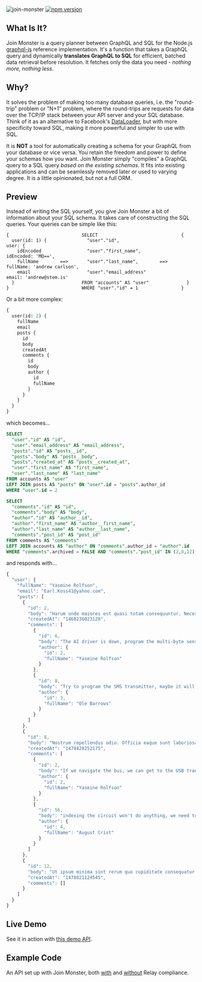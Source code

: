 ![join-monster](img/join_monster.png)
[![npm version](https://badge.fury.io/js/join-monster.svg)](https://badge.fury.io/js/join-monster)

## What Is It?

Join Monster is a query planner between GraphQL and SQL for the Node.js [graphql-js](https://github.com/graphql/graphql-js) reference implementation.
It's a function that takes a GraphQL query and dynamically **translates GraphQL to SQL** for efficient, batched data retrieval before resolution. It fetches only the data you need - *nothing more, nothing less*.

## Why?

It solves the problem of making too many database queries, i.e. the "round-trip" problem or "N+1" problem, where the round-trips are requests for data over the TCP/IP stack between your API server and your SQL database. Think of it as an alternative to Facebook's [DataLoader](https://github.com/facebook/dataloader), but with more specificity toward SQL, making it more powerful and simpler to use with SQL.

It is **NOT** a tool for automatically creating a schema for your GraphQL from your database or vice versa. You retain the freedom and power to define your schemas how you want. Join Monster simply "compiles" a GraphQL query to a SQL query *based on the existing schemas*. It fits into existing applications and can be seamlessly removed later or used to varying degree. It is a little opinionated, but not a full ORM.


## Preview

Instead of writing the SQL yourself, you give Join Monster a bit of information about your SQL schema.
It takes care of constructing the SQL queries. Your queries can be simple like this:

```
{                           SELECT                               {
  user(id: 1) {               "user"."id",                         user: {
    idEncoded                 "user"."first_name",                   idEncoded: 'MQ==',
    fullName        ==>       "user"."last_name",        ==>         fullName: 'andrew carlson',
    email                     "user"."email_address"                 email: 'andrew@stem.is'
  }                         FROM "accounts" AS "user"              }
}                           WHERE "user"."id" = 1                }
```

Or a bit more complex:

```graphql
{
  user(id: 2) {
    fullName
    email
    posts {
      id
      body
      createdAt
      comments {
        id
        body
        author {
          id
          fullName
        }
      }
    }
  }
}
```

which becomes...

```sql
SELECT
  "user"."id" AS "id",
  "user"."email_address" AS "email_address",
  "posts"."id" AS "posts__id",
  "posts"."body" AS "posts__body",
  "posts"."created_at" AS "posts__created_at",
  "user"."first_name" AS "first_name",
  "user"."last_name" AS "last_name"
FROM accounts AS "user"
LEFT JOIN posts AS "posts" ON "user".id = "posts".author_id
WHERE "user".id = 2

SELECT
  "comments"."id" AS "id",
  "comments"."body" AS "body",
  "author"."id" AS "author__id",
  "author"."first_name" AS "author__first_name",
  "author"."last_name" AS "author__last_name",
  "comments"."post_id" AS "post_id"
FROM comments AS "comments"
LEFT JOIN accounts AS "author" ON "comments".author_id = "author".id
WHERE "comments".archived = FALSE AND "comments"."post_id" IN (2,8,12)
```

and responds with...

```javascript
{
  "user": {
    "fullName": "Yasmine Rolfson",
    "email": "Earl.Koss41@yahoo.com",
    "posts": [
      {
        "id": 2,
        "body": "Harum unde maiores est quasi totam consequuntur. Necessitatibus doloribus ut totam dolore omnis quos error eos. Rem nostrum assumenda eius veniam fugit dicta in consequuntur. Ut porro dolorem aliquid qui magnam a.",
        "createdAt": "1468236023128",
        "comments": [
          {
            "id": 6,
            "body": "The AI driver is down, program the multi-byte sensor so we can parse the SAS bandwidth!",
            "author": {
              "id": 2,
              "fullName": "Yasmine Rolfson"
            }
          },
          {
            "id": 8,
            "body": "Try to program the SMS transmitter, maybe it will synthesize the optical firewall!",
            "author": {
              "id": 3,
              "fullName": "Ole Barrows"
            }
          }
        ]
      },
      {
        "id": 8,
        "body": "Nostrum repellendus odio. Officia eaque sunt laboriosam qui molestias quod quia eius non. Aut veritatis vero aliquid suscipit deserunt id architecto saepe. Dolorem fugit corrupti vel ipsa qui qui qui delectus facere.",
        "createdAt": "1479420252175",
        "comments": [
          {
            "id": 2,
            "body": "If we navigate the bus, we can get to the USB transmitter through the bluetooth XSS alarm!",
            "author": {
              "id": 2,
              "fullName": "Yasmine Rolfson"
            }
          },
          {
            "id": 56,
            "body": "indexing the circuit won't do anything, we need to calculate the mobile TCP interface!",
            "author": {
              "id": 4,
              "fullName": "August Crist"
            }
          }
        ]
      },
      {
        "id": 12,
        "body": "Ut ipsum minima sint rerum quo cupiditate consequatur omnis asperiores. At est aut et. Id quas ducimus et. Id et natus deserunt odio consequatur.",
        "createdAt": "1478821124545",
        "comments": []
      }
    ]
  }
}
```

## Live Demo

See it in action with [this demo API](https://join-monster-demo.onrender.com/graphql?query=%257B%250A%2520%2520user%28id%253A%25202%29%2520%257B%250A%2520%2520%2520%2520fullName%250A%2520%2520%2520%2520email%250A%2520%2520%2520%2520posts%2520%257B%250A%2520%2520%2520%2520%2520%2520id%250A%2520%2520%2520%2520%2520%2520body%250A%2520%2520%2520%2520%2520%2520comments%2520%257B%250A%2520%2520%2520%2520%2520%2520%2520%2520id%250A%2520%2520%2520%2520%2520%2520%2520%2520body%250A%2520%2520%2520%2520%2520%2520%2520%2520author%2520%257B%250A%2520%2520%2520%2520%2520%2520%2520%2520%2520%2520id%250A%2520%2520%2520%2520%2520%2520%2520%2520%2520%2520fullName%250A%2520%2520%2520%2520%2520%2520%2520%2520%257D%250A%2520%2520%2520%2520%2520%2520%257D%250A%2520%2520%2520%2520%257D%250A%2520%2520%257D%250A%257D).

## Example Code

An API set up with Join Monster, both [with](https://github.com/join-monster/join-monster/tree/master/test-api/schema-paginated) and [without](https://github.com/join-monster/join-monster/tree/master/test-api/schema-basic) Relay compliance.

